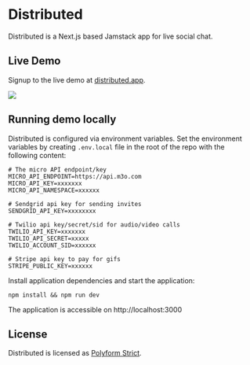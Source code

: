 # Distributed

Distributed is a Next.js based Jamstack app for live social chat.

## Live Demo

Signup to the live demo at [distributed.app](https://distributed.app).

<img src="screenshot.png" />

## Running demo locally

Distributed is configured via environment variables. Set the environment
variables by creating `.env.local` file in the root of the repo with the
following content:

```
# The micro API endpoint/key
MICRO_API_ENDPOINT=https://api.m3o.com
MICRO_API_KEY=xxxxxxx
MICRO_API_NAMESPACE=xxxxxx

# Sendgrid api key for sending invites
SENDGRID_API_KEY=xxxxxxxx

# Twilio api key/secret/sid for audio/video calls
TWILIO_API_KEY=xxxxxxx
TWILIO_API_SECRET=xxxxx
TWILIO_ACCOUNT_SID=xxxxxx

# Stripe api key to pay for gifs
STRIPE_PUBLIC_KEY=xxxxxx
```

Install application dependencies and start the application:

```
npm install && npm run dev
```

The application is accessible on http://localhost:3000

## License

Distributed is licensed as [Polyform Strict](https://polyformproject.org/licenses/strict/1.0.0/).
